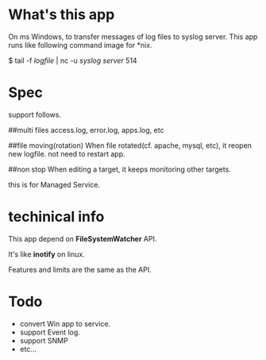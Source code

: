 # What's this app

On ms Windows, to transfer messages of log files to syslog server.
This app runs like following command image for *nix.

$ tail -f *logfile* | nc -u *syslog server* 514


# Spec
support follows.

##multi files
access.log, error.log, apps.log, etc


##file moving(rotation)
When file rotated(cf. apache, mysql, etc),
it reopen new logfile. not need to restart app.

##non stop
When editing a target, it keeps monitoring other targets.

this is for Managed Service.


# techinical info
This app depend on **FileSystemWatcher** API.

It's like **inotify** on linux.

Features and limits are the same as the API.


# Todo
- convert Win app to service.
- support Event log.
- support SNMP
- etc...

